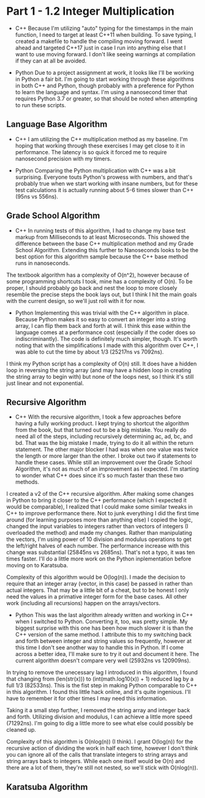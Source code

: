 # Part 1 - 1.2 Integer Multiplication
* C++
Because I'm utilizing "auto" typing for the timestamps in the main function, I need to target at least C++11 when building. To save typing, I created a makefile to handle the compiling moving forward. I went ahead and targeted C++17 just in case I run into anything else that I want to use moving forward. I don't like seeing warnings at compilation if they can at all be avoided.

* Python
Due to a project assignment at work, it looks like I'll be working in Python a fair bit. I'm going to start working through these algorithms in both C++ and Python, though probably with a preference for Python to learn the language and syntax. I'm using a nanosecond timer that requires Python 3.7 or greater, so that should be noted when attempting to run these scripts.

## Language Base Algorithm
* C++
I am utilizing the C++ multiplication method as my baseline. I'm hoping that working through these exercises I may get close to it in performance. The latency is so quick it forced me to require nanosecond precision with my timers.

* Python
Comparing the Python multiplication with C++ was a bit surprising. Everyone touts Python's prowess with numbers, and that's probably true when we start working with insane numbers, but for these test calculations it is actually running about 5-6 times slower than C++ (95ns vs 556ns).

## Grade School Algorithm
* C++
In running tests of this algorithm, I had to change my base test markup from Milliseconds to at least Microseconds. This showed the difference between the base C++ multiplication method and my Grade School Algorithm. Extending this further to Nanoseconds looks to be the best option for this algorithm sample because the C++ base method runs in nanoseconds.

The textbook algorithm has a complexity of O(n^2), however because of some programming shortcuts I took, mine has a complexity of O(n). To be proper, I should probably go back and nest the loop to more closely resemble the precise steps the book lays out, but I think I hit the main goals with the current design, so we'll just roll with it for now.

* Python
Implementing this was trivial with the C++ algorithm in place. Because Python makes it so easy to convert an integer into a string array, I can flip them back and forth at will. I think this ease within the language comes at a performance cost (especially if the coder does so indiscriminantly). The code is definitely much simpler, though. It's worth noting that with the simplifications I made with this algorithm over C++, I was able to cut the time by about 1/3 (25217ns vs 7092ns).

I think my Python script has a complexity of O(n) still. It does have a hidden loop in reversing the string array (and may have a hidden loop in creating the string array to begin with) but none of the loops nest, so I think it's still just linear and not exponential.

## Recursive Algorithm
* C++
With the recursive algorithm, I took a few approaches before having a fully working product. I kept trying to shortcut the algorithm from the book, but that turned out to be a big mistake. You really do need all of the steps, including recursively determining ac, ad, bc, and bd. That was the big mistake I made, trying to do it all within the return statement. The other major blocker I had was when one value was twice the length or more larger than the other. I broke out two if statements to handle these cases. While still an improvement over the Grade School Algorithm, it's not as much of an improvement as I expected. I'm starting to wonder what C++ does since it's so much faster than these two methods.

I created a v2 of the C++ recursive algorithm. After making some changes in Python to bring it closer to the C++ performance (which I expected it would be comparable), I realized that I could make some similar tweaks in C++ to improve performance there. Not to junk everything I did the first time around (for learning purposes more than anything else) I copied the logic, changed the input variables to integers rather than vectors of integers (I overloaded the method) and made my changes. Rather than manipulating the vectors, I'm using power of 10 division and modulus operations to get the left/right halves of each number. The performance increase with this change was substantial (25845ns vs 2685ns). That's not a typo, it was ten times faster. I'll do a little more work on the Python inplementation before moving on to Karatsuba.

Complexity of this algorithm would be O(log(n)). I made the decision to require that an integer array (vector, in this case) be passed in rather than actual integers. That may be a little bit of a cheat, but to be honest I only need the values in a primative integer form for the base cases. All other work (including all recursions) happen on the arrays/vectors.

* Python
This was the last algorithm already written and working in C++ when I switched to Python. Converting it, too, was pretty simple. My biggest surprise with this one has been how much slower it is than the C++ version of the same method. I attribute this to my switching back and forth between integer and string values so frequently, however at this time I don't see another way to handle this in Python. If I come across a better idea, I'll make sure to try it out and document it here. The current algorithm doesn't compare very well (25932ns vs 120909ns).

In trying to remove the unecessary lag I introduced in this algorithm, I found that changing from (len(str(x))) to (int(math.log10(x)) + 1) reduced lag by a full 1/3 (82533ns). This is the fist step in making Python comparable to C++ in this algorithm. I found this little hack online, and it's quite ingenious. I'll have to remember it for other times I may need this information.

Taking it a small step further, I removed the string array and integer back and forth. Utilizing division and modulus, I can achieve a little more speed (71292ns). I'm going to dig a little more to see what else could possibly be cleaned up.

Complexity of this algorithm is O(nlog(n)) (I think). I grant O(log(n)) for the recursive action of dividing the work in half each time, however I don't think you can ignore all of the calls that translate integers to string arrays and string arrays back to integers. While each one itself would be O(n) and there are a lot of them, they're still not nested, so we'll stick with O(nlog(n)).

## Karatsuba Algorithm
